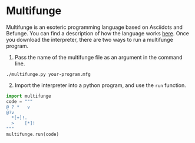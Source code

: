 # Multifunge
Multifunge is an esoteric programming language based on Asciidots and Befunge. You can find a description of how the language works [here](https://owenbechtel.com/multifunge). Once you download the interpreter, there are two ways to run a multifunge program.
1. Pass the name of the multifunge file as an argument in the command line.
```
./multifunge.py your-program.mfg
```
2. Import the interpreter into a python program, and use the `run` function.
```python
import multifunge
code = """
@ ? *   v
@?v
  *[+]!.
  >    [*]!
"""
multifunge.run(code)
```
